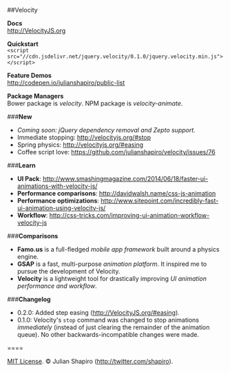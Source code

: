 ##Velocity

**Docs**  
http://VelocityJS.org

**Quickstart**  
`<script src="//cdn.jsdelivr.net/jquery.velocity/0.1.0/jquery.velocity.min.js"></script>`

**Feature Demos**  
http://codepen.io/julianshapiro/public-list

**Package Managers**  
Bower package is *velocity*. NPM package is *velocity-animate*.

###**New**

- *Coming soon: jQuery dependency removal and Zepto support.*
- Immediate stopping: http://velocityjs.org/#stop
- Spring physics: http://velocityjs.org/#easing
- Coffee script love: https://github.com/julianshapiro/velocity/issues/76

###**Learn**

- **UI Pack**: http://www.smashingmagazine.com/2014/06/18/faster-ui-animations-with-velocity-js/
- **Performance comparisons**: http://davidwalsh.name/css-js-animation
- **Performance optimizations**: http://www.sitepoint.com/incredibly-fast-ui-animation-using-velocity-js/
- **Workflow**: http://css-tricks.com/improving-ui-animation-workflow-velocity-js

###**Comparisons**

- **Famo.us** is a full-fledged *mobile app framework* built around a physics engine.
- **GSAP** is a fast, multi-purpose *animation platform*. It inspired me to pursue the development of Velocity.
- **Velocity** is a lightweight tool for drastically improving *UI animation performance and workflow*.

###**Changelog**

- 0.2.0: Added step easing (http://VelocityJS.org/#easing).
- 0.1.0: Velocity's `stop` command was changed to stop animations *immediately* (instead of just clearing the remainder of the animation queue). No other backwards-incompatible changes were made.

====

[MIT License](LICENSE). © Julian Shapiro (http://twitter.com/shapiro).
